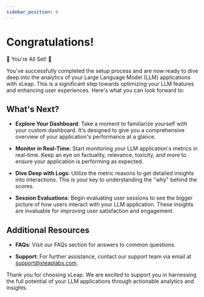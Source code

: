 ```yaml
---
sidebar_position: 6
---
```


# Congratulations!

🎉 You're All Set! 🎉

You've successfully completed the setup process and are now ready to dive deep into the analytics of your Large
Language Model (LLM) applications with xLeap. This is a significant step towards optimizing your LLM features and
enhancing user experiences. Here's what you can look forward to:

## What's Next?

- **Explore Your Dashboard**: Take a moment to familiarize yourself with your custom dashboard. It's designed to give
  you a comprehensive overview of your application's performance at a glance.

- **Monitor in Real-Time**: Start monitoring your LLM application's metrics in real-time. Keep an eye on factuality,
  relevance, toxicity, and more to ensure your application is performing as expected.

- **Dive Deep with Logs**: Utilize the metric reasons to get detailed insights into interactions. This is your key to
  understanding the "why" behind the scores.

- **Session Evaluations**: Begin evaluating user sessions to see the bigger picture of how users interact with your LLM
  application. These insights are invaluable for improving user satisfaction and engagement.

## Additional Resources

- **FAQs**: Visit our FAQs section for answers to common questions.

- **Support**: For further assistance, contact our support team via email at support@xleaplabs.com.

Thank you for choosing xLeap. We are excited to support you in harnessing the full potential of your LLM applications
through actionable analytics and insights.
